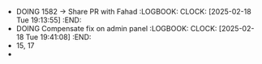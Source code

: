 - DOING 1582 -> Share PR with Fahad
  :LOGBOOK:
  CLOCK: [2025-02-18 Tue 19:13:55]
  :END:
- DOING Compensate fix on admin panel
  :LOGBOOK:
  CLOCK: [2025-02-18 Tue 19:41:08]
  :END:
- 15, 17
-